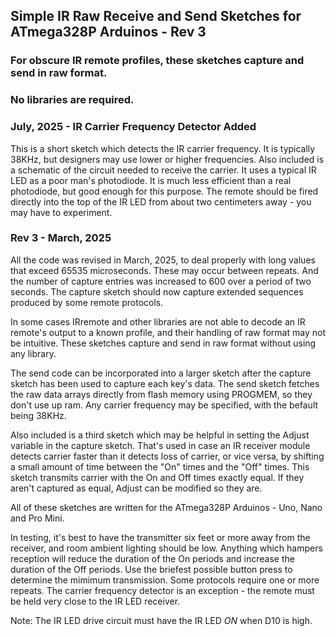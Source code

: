 ## Simple IR Raw Receive and Send Sketches for ATmega328P Arduinos - Rev 3

### For obscure IR remote profiles, these sketches capture and send in raw format.
### No libraries are required.

### July, 2025 - IR Carrier Frequency Detector Added

This is a short sketch which detects the IR carrier frequency. It is typically
38KHz, but designers may use lower or higher frequencies.  Also included is a
schematic of the circuit needed to receive the carrier.  It uses a typical IR LED
as a poor man's photodiode.  It is much less efficient than a real photodiode,
but good enough for this purpose.  The remote should be fired directly into the
top of the IR LED from about two centimeters away - you may have to experiment.


### Rev 3 - March, 2025

All the code was revised in March, 2025, to deal properly with long values that
exceed 65535 microseconds.  These may occur between repeats.  And the number of
capture entries was increased to 600 over a period of two seconds. The capture
sketch should now capture extended sequences produced by some remote protocols.



In some cases IRremote and other libraries are not able to decode an IR remote's
output to a known profile, and their handling of raw format may not be intuitive.
These sketches capture and send in raw format without using any library.

The send code can be incorporated into a larger sketch after the capture sketch has
been used to capture each key's data. The send sketch fetches the raw data arrays
directly from flash memory using PROGMEM, so they don't use up ram. Any carrier
frequency may be specified, with the befault being 38KHz.

Also included is a third sketch which may be helpful in setting the Adjust variable
in the capture sketch. That's used in case an IR receiver module detects carrier
faster than it detects loss of carrier, or vice versa, by shifting a small amount of
time between the "On" times and the "Off" times.  This sketch transmits carrier with
the On and Off times exactly equal.  If they aren't captured as equal, Adjust can be
modified so they are.

All of these sketches are written for the ATmega328P Arduinos - Uno, Nano and Pro Mini.

In testing, it's best to have the transmitter six feet or more away from the receiver,
and room ambient lighting should be low.  Anything which hampers reception will reduce
the duration of the On periods and increase the duration of the Off periods.  Use the
briefest possible button press to determine the mimimum transmission. Some protocols
require one or more repeats.  The carrier frequency detector is an exception - the
remote must be held very close to the IR LED receiver.

Note: The IR LED drive circuit must have the IR LED *ON* when D10 is high.

